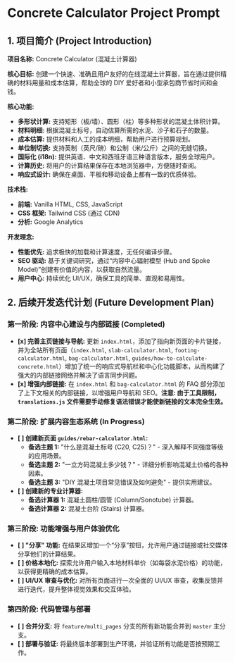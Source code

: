 # Concrete Calculator Project Prompt

## 1. 项目简介 (Project Introduction)

**项目名称:** Concrete Calculator (混凝土计算器)

**核心目标:** 创建一个快速、准确且用户友好的在线混凝土计算器，旨在通过提供精确的材料用量和成本估算，帮助全球的 DIY 爱好者和小型承包商节省时间和金钱。

**核心功能:**
- **多形状计算:** 支持矩形（板/墙）、圆形（柱）等多种形状的混凝土体积计算。
- **材料明细:** 根据混凝土标号，自动估算所需的水泥、沙子和石子的数量。
- **成本估算:** 提供材料和人工的成本明细，帮助用户进行预算规划。
- **单位制切换:** 支持英制（英尺/磅）和公制（米/公斤）之间的无缝切换。
- **国际化 (i18n):** 提供英语、中文和西班牙语三种语言版本，服务全球用户。
- **计算历史:** 将用户的计算结果保存在本地浏览器中，方便随时查阅。
- **响应式设计:** 确保在桌面、平板和移动设备上都有一致的优质体验。

**技术栈:**
- **前端:** Vanilla HTML, CSS, JavaScript
- **CSS 框架:** Tailwind CSS (通过 CDN)
- **分析:** Google Analytics

**开发理念:**
- **性能优先:** 追求极快的加载和计算速度，无任何编译步骤。
- **SEO 驱动:** 基于关键词研究，通过“内容中心辐射模型 (Hub and Spoke Model)”创建有价值的内容，以获取自然流量。
- **用户中心:** 持续优化 UI/UX，确保工具的简单、直观和易用性。

## 2. 后续开发迭代计划 (Future Development Plan)

### 第一阶段: 内容中心建设与内部链接 (Completed)

- **[x] 完善主页链接与导航:** 更新 `index.html`，添加了指向新页面的卡片链接，并为全站所有页面（`index.html`, `slab-calculator.html`, `footing-calculator.html`, `bag-calculator.html`, `guides/how-to-calculate-concrete.html`）增加了统一的响应式导航栏和中心化功能脚本，从而构建了强大的内部链接网络并解决了语言同步问题。
- **[x] 增强内部链接:** 在 `index.html` 和 `bag-calculator.html` 的 FAQ 部分添加了上下文相关的内部链接，以增强用户导航和 SEO。**注意: 由于工具限制，`translations.js` 文件需要手动修复语法错误才能使新链接的文本完全生效。**

### 第二阶段: 扩展内容生态系统 (In Progress)

- **[ ] 创建新页面 `guides/rebar-calculator.html`:**
  - **备选主题 1:** "什么是混凝土标号 (C20, C25)？" - 深入解释不同强度等级的应用场景。
  - **备选主题 2:** "一立方码混凝土多少钱？" - 详细分析影响混凝土价格的各种因素。
  - **备选主题 3:** "DIY 混凝土项目常见错误及如何避免" - 提供实用建议。
- **[ ] 创建新的专业计算器:**
  - **备选计算器 1:** 混凝土圆柱/圆管 (Column/Sonotube) 计算器。
  - **备选计算器 2:** 混凝土台阶 (Stairs) 计算器。

### 第三阶段: 功能增强与用户体验优化

- **[ ] "分享" 功能:** 在结果区增加一个“分享”按钮，允许用户通过链接或社交媒体分享他们的计算结果。
- **[ ] 价格本地化:** 探索允许用户输入本地材料单价（如每袋水泥价格）的功能，以获得更精确的成本估算。
- **[ ] UI/UX 审查与优化:** 对所有页面进行一次全面的 UI/UX 审查，收集反馈并进行迭代，提升整体视觉效果和交互体验。

### 第四阶段: 代码管理与部署

- **[ ] 合并分支:** 将 `feature/multi_pages` 分支的所有新功能合并到 `master` 主分支。
- **[ ] 部署与验证:** 将最终版本部署到生产环境，并验证所有功能是否按预期工作。 